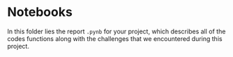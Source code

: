 # Notebooks

In this folder lies the report `.pynb` for your project, which describes all of the codes functions along with the challenges that we encountered during this project.

<!-- In case of an error to display the notebook, you can click the following link : https://nbviewer.org/github/Squwiddly/Chromadvisor/blob/main/notebooks/Chromadvisor_report.ipynb -->
